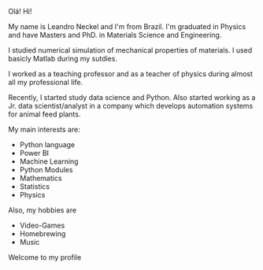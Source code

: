 Olá! Hi!

My name is Leandro Neckel and I'm from Brazil. I'm graduated in Physics and have Masters and PhD. in Materials Science and Engineering.

I studied numerical simulation of mechanical properties of materials. I used basicly Matlab during my sutdies.

I worked as a teaching professor and as a teacher of physics during almost all my professional life.

Recently, I started study data science and Python. Also started working as a Jr. data scientist/analyst in a company which develops automation systems for animal feed plants.

My main interests are:

- Python language
- Power BI
- Machine Learning
- Python Modules
- Mathematics
- Statistics
- Physics

Also, my hobbies are
- Video-Games
- Homebrewing
- Music

Welcome to my profile

<!---
leandroneckel/leandroneckel is a ✨ special ✨ repository because its `README.md` (this file) appears on your GitHub profile.
You can click the Preview link to take a look at your changes.
--->
